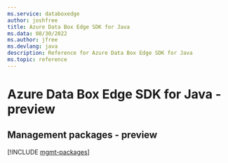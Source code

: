 ```yaml
---
ms.service: databoxedge
author: joshfree
title: Azure Data Box Edge SDK for Java
ms.data: 08/30/2022
ms.author: jfree
ms.devlang: java
description: Reference for Azure Data Box Edge SDK for Java
ms.topic: reference
---
```

# Azure Data Box Edge SDK for Java - preview

## Management packages - preview
[!INCLUDE [mgmt-packages](data-box-edge-mgmt-index.md)]